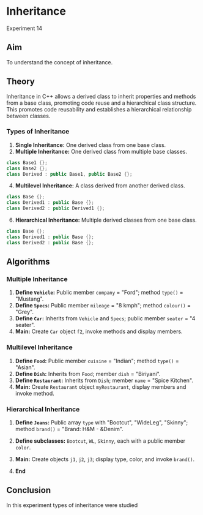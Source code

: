# Inheritance
Experiment 14

## Aim
To understand the concept of inheritance.

## Theory
Inheritance in C++ allows a derived class to inherit properties and methods from a base class, promoting code reuse and a hierarchical class structure. This  promotes code reusability and establishes a hierarchical relationship between classes.

### Types of Inheritance
1. **Single Inheritance:** One derived class from one base class.
2. **Multiple Inheritance:** One derived class from multiple base classes.
 ```cpp
class Base1 {};
class Base2 {};
class Derived : public Base1, public Base2 {};
```
4. **Multilevel Inheritance:** A class derived from another derived class.
```cpp
class Base {};
class Derived1 : public Base {};
class Derived2 : public Derived1 {};
```
6. **Hierarchical Inheritance:** Multiple derived classes from one base class.
```cpp
class Base {};
class Derived1 : public Base {};
class Derived2 : public Base {};
```

## Algorithms
### Multiple Inheritance
1. **Define `Vehicle`:** Public member `company` = "Ford"; method `type()` = "Mustang".
2. **Define `Specs`:** Public member `mileage` = "8 kmph"; method `colour()` = "Grey".
3. **Define `Car`:** Inherits from `Vehicle` and `Specs`; public member `seater` = "4 seater".
4. **Main:** Create `Car` object `f2`, invoke methods and display members.

### Multilevel Inheritance
1. **Define `Food`:** Public member `cuisine` = "Indian"; method `type()` = "Asian".
2. **Define `Dish`:** Inherits from `Food`; member `dish` = "Biriyani".
3. **Define `Restaurant`:** Inherits from `Dish`; member `name` = "Spice Kitchen".
4. **Main:** Create `Restaurant` object `myRestaurant`, display members and invoke method.

### Hierarchical Inheritance
1. **Define `Jeans`:** Public array `type` with "Bootcut", "WideLeg", "Skinny"; method `brand()` = "Brand: H&M - &Denim".
2. **Define subclasses:** `Bootcut`, `WL`, `Skinny`, each with a public member `color`.
3. **Main:** Create objects `j1`, `j2`, `j3`; display type, color, and invoke `brand()`.

4. **End**

## Conclusion
In this experiment types of inheritance were studied 
